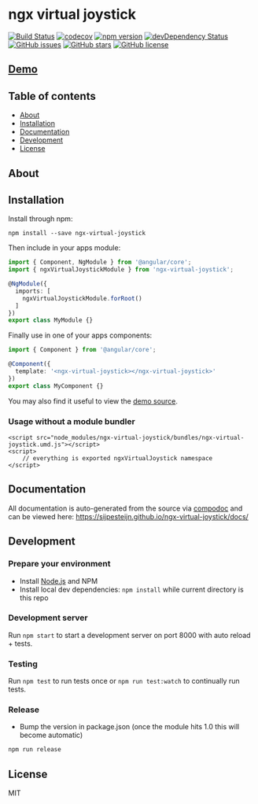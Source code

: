 # ngx virtual joystick
[![Build Status](https://travis-ci.org/sijpesteijn/ngx-virtual-joystick.svg?branch=master)](https://travis-ci.org/sijpesteijn/ngx-virtual-joystick)
[![codecov](https://codecov.io/gh/sijpesteijn/ngx-virtual-joystick/branch/master/graph/badge.svg)](https://codecov.io/gh/sijpesteijn/ngx-virtual-joystick)
[![npm version](https://badge.fury.io/js/ngx-virtual-joystick.svg)](http://badge.fury.io/js/ngx-virtual-joystick)
[![devDependency Status](https://david-dm.org/sijpesteijn/ngx-virtual-joystick/dev-status.svg)](https://david-dm.org/sijpesteijn/ngx-virtual-joystick?type=dev)
[![GitHub issues](https://img.shields.io/github/issues/sijpesteijn/ngx-virtual-joystick.svg)](https://github.com/sijpesteijn/ngx-virtual-joystick/issues)
[![GitHub stars](https://img.shields.io/github/stars/sijpesteijn/ngx-virtual-joystick.svg)](https://github.com/sijpesteijn/ngx-virtual-joystick/stargazers)
[![GitHub license](https://img.shields.io/badge/license-MIT-blue.svg)](https://raw.githubusercontent.com/sijpesteijn/ngx-virtual-joystick/master/LICENSE)

## [Demo](https://sijpesteijn.github.io/ngx-virtual-joystick/standalone_demo)

## Table of contents

- [About](#about)
- [Installation](#installation)
- [Documentation](#documentation)
- [Development](#development)
- [License](#license)

## About



## Installation

Install through npm:
```
npm install --save ngx-virtual-joystick
```

Then include in your apps module:

```typescript
import { Component, NgModule } from '@angular/core';
import { ngxVirtualJoystickModule } from 'ngx-virtual-joystick';

@NgModule({
  imports: [
    ngxVirtualJoystickModule.forRoot()
  ]
})
export class MyModule {}
```

Finally use in one of your apps components:
```typescript
import { Component } from '@angular/core';

@Component({
  template: '<ngx-virtual-joystick></ngx-virtual-joystick>'
})
export class MyComponent {}
```

You may also find it useful to view the [demo source](https://github.com/sijpesteijn/ngx-virtual-joystick/blob/master/demo/demo.component.ts).

### Usage without a module bundler
```
<script src="node_modules/ngx-virtual-joystick/bundles/ngx-virtual-joystick.umd.js"></script>
<script>
    // everything is exported ngxVirtualJoystick namespace
</script>
```

## Documentation
All documentation is auto-generated from the source via [compodoc](https://compodoc.github.io/compodoc/) and can be viewed here:
https://sijpesteijn.github.io/ngx-virtual-joystick/docs/

## Development

### Prepare your environment
* Install [Node.js](http://nodejs.org/) and NPM
* Install local dev dependencies: `npm install` while current directory is this repo

### Development server
Run `npm start` to start a development server on port 8000 with auto reload + tests.

### Testing
Run `npm test` to run tests once or `npm run test:watch` to continually run tests.

### Release
* Bump the version in package.json (once the module hits 1.0 this will become automatic)
```bash
npm run release
```

## License

MIT
